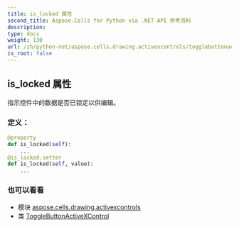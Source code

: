 ```yaml
---
title: is_locked 属性
second_title: Aspose.Cells for Python via .NET API 参考资料
description:
type: docs
weight: 130
url: /zh/python-net/aspose.cells.drawing.activexcontrols/togglebuttonactivexcontrol/is_locked/
is_root: false
---
```

## is_locked 属性

指示控件中的数据是否已锁定以供编辑。
### 定义：
```python
@property
def is_locked(self):
    ...
@is_locked.setter
def is_locked(self, value):
    ...
```

### 也可以看看
* 模块 [aspose.cells.drawing.activexcontrols](../../)
* 类 [ToggleButtonActiveXControl](/cells/zh/python-net/aspose.cells.drawing.activexcontrols/togglebuttonactivexcontrol)
